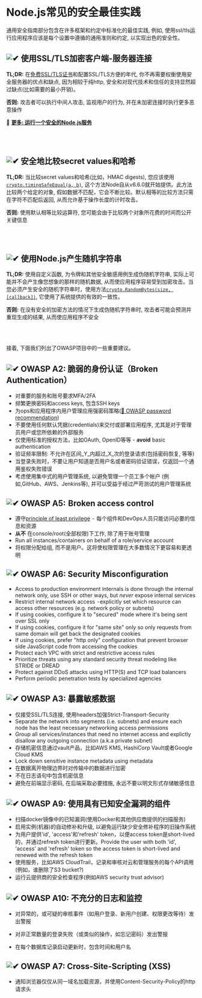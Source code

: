 [✔]: ../../assets/images/checkbox-small-blue.png

# Node.js常见的安全最佳实践

通用安全指南部分包含在许多框架和约定中标准化的最佳实践, 例如, 使用ssl/tls运行应用程序应该是每个设置中遵循的通用准则和约定, 以实现出色的安全性。

## ![✔] 使用SSL/TLS加密客户端-服务器连接

**TL;DR:** 在[免费SSL/TLS证书](https://letsencrypt.org/)和配置SSL/TLS方便的年代, 你不再需要权衡使用安全服务器的优点和缺点, 因为相较于纯http, 安全和对现代技术和信任的支持显然超过缺点(比如需要的最小开销)。

**否则:** 攻击者可以执行中间人攻击, 监视用户的行为, 并在未加密连接时执行更多恶意操作

🔗 [**更多: 运行一个安全的Node.js服务**](secureserver.chinese.md)

<br/><br/>

## ![✔] 安全地比较secret values和哈希

**TL;DR:** 当比较secret values和哈希(比如，HMAC digests), 您应该使用[`crypto.timingSafeEqual(a, b)`](https://nodejs.org/dist/latest-v9.x/docs/api/crypto.html#crypto_crypto_timingsafeequal_a_b), 这个方法Node自从v6.6.0就开始提供。此方法比较两个给定的对象, 假如数据不匹配，它会不断比较。默认相等的比较方法只需在字符不匹配后返回, 从而允许基于操作长度的计时攻击。

**否则:** 使用默认相等比较运算符, 您可能会由于比较两个对象所花费的时间而公开关键信息

<br/><br/>

## ![✔] 使用Node.js产生随机字符串

**TL;DR:** 使用自定义函数, 为令牌和其他安全敏感用例生成伪随机字符串, 实际上可能并不会产生像您想象的那样的随机数据, 从而使应用程序容易受到加密攻击。当您必须产生安全的随机字符串时，使用方法[`crypto.RandomBytes(size, [callback])`](https://nodejs.org/dist/latest-v9.x/docs/api/crypto.html#crypto_crypto_randombytes_size_callback), 它使用了系统提供的有效的一致性。

**否则:** 在没有安全的加密方法的情况下生成伪随机字符串时, 攻击者可能会预测并重现生成的结果, 从而使应用程序不安全

<br/><br/>

接着, 下面我们列出了OWASP项目中的一些重要建议。

## ![✔] OWASP A2: 脆弱的身份认证（Broken Authentication）

- 对重要的服务和账号要求MFA/2FA
- 频繁更换密码和access keys, 包含SSH keys
- 为ops和应用程序内用户管理应用强密码策略([🔗 OWASP password recommendation](https://www.owasp.org/index.php/Authentication_Cheat_Sheet#Implement_Proper_Password_Strength_Controls.22))
- 不要使用任何默认凭据(credentials)来交付或部署应用程序, 尤其是对于管理员用户或您所依赖的外部服务
- 仅使用标准的授权方法，比如OAuth, OpenID等等 - **avoid** basic authentication
- 验证频率限制: 不允许在区间_Y_内超过_X_次的登录请求(包括密码恢复, 等等)
- 当登录失败时，不要让用户知道是否用户名或者密码验证错误，仅返回一个通用鉴权失败错误
- 考虑使用集中式的用户管理系统, 以避免管理一个员工多个帐户 (例如,GitHub、AWS、Jenkins等), 并可以受益于经过严苛测试的用户管理系统

## ![✔] OWASP A5:  Broken access control

- 遵守[principle of least privilege](https://en.wikipedia.org/wiki/Principle_of_least_privilege)  -  每个组件和DevOps人员只能访问必要的信息和资源
- **从不** 在console/root(全部权限)下工作, 除了用于账号管理
- Run all instances/containers on behalf of a role/service account
- 将权限分配给组, 而不是用户。这将使权限管理在大多数情况下更容易和更透明

## ![✔] OWASP A6: Security Misconfiguration

- Access to production environment internals is done through the internal network only, use SSH or other ways, but _never_ expose internal services
- Restrict internal network access  - explicitly set which resource can access other resources (e.g. network policy or subnets)
- If using cookies, configure it to "secured" mode where it's being sent over SSL only
- If using cookies, configure it for "same site" only so only requests from same domain will get back the designated cookies
- If using cookies, prefer "http only" configuration that prevent browser side JavaScript code from accessing the cookies
- Protect each VPC with strict and restrictive access rules
- Prioritize threats using any standard security threat modeling like STRIDE or DREAD
- Protect against DDoS attacks using HTTP(S) and TCP load balancers
- Perform periodic penetration tests by specialized agencies

## ![✔] OWASP A3: 暴露敏感数据

- 仅接受SSL/TLS连接, 使用headers加强Strict-Transport-Security
- Separate the network into segments (i.e. subnets) and ensure each node has the least necessary networking access permissions
- Group all services/instances that need no internet access and explictly disallow any outgoing connection (a.k.a private subnet)
- 存储机密信息通过vault产品，比如AWS KMS, HashiCorp Vault或者Google Cloud KMS
- Lock down sensitive instance metadata using metadata
- 在数据离开物理边界时对传输中的数据进行加密
- 不在日志语句中包含机密信息
- 避免在前端显示密码, 在后端采取必要措施, 永远不要以明文形式存储敏感信息

## ![✔] OWASP A9: 使用具有已知安全漏洞的组件

- 扫描docker镜像中的已知漏洞(使用Docker和其他供应商提供的扫描服务)
- 启用实例(机器)的自动修补和升级, 以避免运行缺少安全修补程序的旧操作系统
- 为用户提供'id', 'access'和'refresh' token，以便access token是short-lived的，并通过refresh token进行更新。Provide the user with both 'id', 'access' and 'refresh' token so the access token is short-lived and renewed with the refresh token
- 使用服务，比如AWS CloudTrail，记录和审核对云和管理服务的每个API调用(例如，谁删除了S3 bucket?)
- 运行云提供商的安全检查程序(例如AWS security trust advisor)

## ![✔] OWASP A10: 不充分的日志和监控

- 对异常的，或可疑的审核事件（如用户登录、新用户创建、权限更改等待）发出警报

- 对非正常数量的登录失败（或类似的操作，如忘记密码）发出警报

- 在每个数据库记录启动更新时，包含时间和用户名

## ![✔] OWASP A7: Cross-Site-Scripting (XSS)

- 通知浏览器仅仅从同一域名加载资源，并使用Content-Security-Policy的http请求头

<br/><br/><br/>
